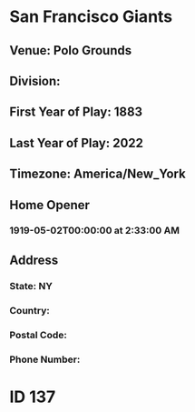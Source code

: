 # San Francisco Giants
## Venue: Polo Grounds
## Division: 
## First Year of Play: 1883
## Last Year of Play: 2022
## Timezone: America/New_York
## Home Opener
### 1919-05-02T00:00:00 at 2:33:00 AM
## Address
### 
### State: NY
### Country: 
### Postal Code: 
### Phone Number: 
# ID 137